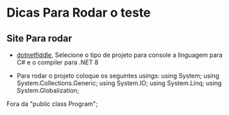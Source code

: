 # Dicas Para Rodar o teste

## Site Para rodar

- [dotnetfiddle](https://dotnetfiddle.net/), Selecione o tipo de projeto para console a linguagem para C# e o compiler para .NET 8

-  Para rodar o projeto coloque os seguintes usings:
using System;
using System.Collections.Generic;
using System.IO;
using System.Linq;
using System.Globalization;

Fora da "public class Program";
